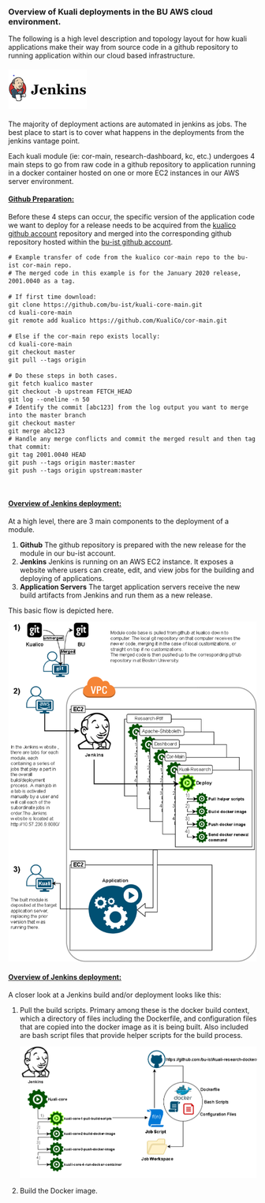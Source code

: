 ### Overview of Kuali deployments in the BU AWS cloud environment.

The following is a high level description and topology layout for how kuali applications make their way from source code in a github repository to running application within our cloud based infrastructure.

#### <img src="images\jenkins1-halfsize.png" alt="jenkins1"/>

The majority of deployment actions are automated in jenkins as jobs. The best place to start is to cover what happens in the deployments from the jenkins vantage point.

Each kuali module (ie: cor-main, research-dashboard, kc, etc.) undergoes 4 main steps to go from raw code in a github repository to application running in a docker container hosted on one or more EC2 instances in our AWS server environment.

#### <u>**Github Preparation:**</u>

Before these 4 steps can occur, the specific version of the application code we want to deploy for a release needs to be acquired from the [kualico github account](https://github.com/kualico/) repository and merged into the corresponding github repository hosted within the [bu-ist github account](https://github.com/bu-ist?q=&type=&language=).

```
# Example transfer of code from the kualico cor-main repo to the bu-ist cor-main repo.
# The merged code in this example is for the January 2020 release, 2001.0040 as a tag.

# If first time download:
git clone https://github.com/bu-ist/kuali-core-main.git
cd kuali-core-main
git remote add kualico https://github.com/KualiCo/cor-main.git

# Else if the cor-main repo exists locally:
cd kuali-core-main
git checkout master
git pull --tags origin 

# Do these steps in both cases.
git fetch kualico master
git checkout -b upstream FETCH_HEAD
git log --oneline -n 50
# Identify the commit [abc123] from the log output you want to merge into the master branch
git checkout master
git merge abc123
# Handle any merge conflicts and commit the merged result and then tag that commit:
git tag 2001.0040 HEAD
git push --tags origin master:master
git push --tags origin upstream:master



```



#### **<u>Overview of Jenkins deployment:</u>**

At a high level, there are 3 main components to the deployment of a module.

1. **Github**
   The github repository is prepared with the new release for the module in our bu-ist account.
2. **Jenkins**
   Jenkins is running on an AWS EC2 instance. It exposes a website where users can create, edit, and view jobs for the building and deploying of applications. 
3. **Application Servers**
   The target application servers receive the new build artifacts from Jenkins and run them as a new release.


This basic flow is depicted here.

<img src="images\deployment1.png" alt="deployment1"/>



#### **<u>Overview of Jenkins deployment:</u>**



A closer look at a Jenkins build and/or deployment looks like this:

1. Pull the build scripts. 
   Primary among these is the docker build context, which a directory of files including the Dockerfile, and configuration files that are copied into the docker image as it is being built. Also included are bash script files that provide helper scripts for the build process.

   ![](images\deployment2.png)
   

2. Build the Docker image.

   
